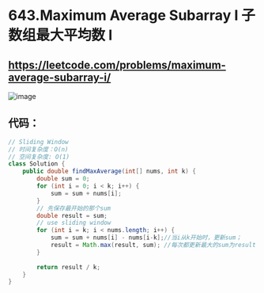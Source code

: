 643.Maximum Average Subarray I 子数组最大平均数 I
====
https://leetcode.com/problems/maximum-average-subarray-i/
-----

![image](https://user-images.githubusercontent.com/91653378/138569876-8692cf6d-60b1-4e7b-ba91-ce5e39d19cc3.png)

代码：
----
````Java
// Sliding Window
// 时间复杂度：O(n)
// 空间复杂度: O(1)
class Solution {
    public double findMaxAverage(int[] nums, int k) {
        double sum = 0;
        for (int i = 0; i < k; i++) {
            sum = sum + nums[i];
        }
        // 先保存最开始的那个sum
        double result = sum;
        // use sliding window
        for (int i = k; i < nums.length; i++) {
            sum = sum + nums[i] - nums[i-k];//当i从k开始时，更新sum；
            result = Math.max(result, sum); //每次都更新最大的sum为result；
        }
        
        return result / k;
    }
}
````
